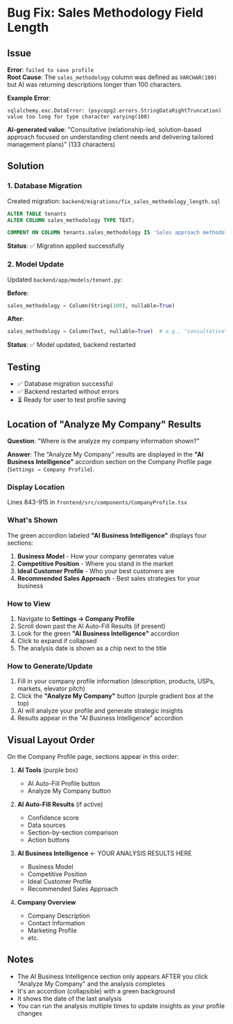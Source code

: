 # Bug Fix: Sales Methodology Field Length

## Issue
**Error**: `failed to save profile`  
**Root Cause**: The `sales_methodology` column was defined as `VARCHAR(100)` but AI was returning descriptions longer than 100 characters.

**Example Error**:
```
sqlalchemy.exc.DataError: (psycopg2.errors.StringDataRightTruncation) 
value too long for type character varying(100)
```

**AI-generated value**: "Consultative (relationship-led, solution-based approach focused on understanding client needs and delivering tailored management plans)" (133 characters)

## Solution

### 1. Database Migration
Created migration: `backend/migrations/fix_sales_methodology_length.sql`

```sql
ALTER TABLE tenants 
ALTER COLUMN sales_methodology TYPE TEXT;

COMMENT ON COLUMN tenants.sales_methodology IS 'Sales approach methodology (e.g., consultative, solution-based, value-based) - can include detailed description';
```

**Status**: ✅ Migration applied successfully

### 2. Model Update
Updated `backend/app/models/tenant.py`:

**Before**:
```python
sales_methodology = Column(String(100), nullable=True)
```

**After**:
```python
sales_methodology = Column(Text, nullable=True)  # e.g., "consultative", "solution-based" - can include detailed description
```

**Status**: ✅ Model updated, backend restarted

## Testing
- ✅ Database migration successful
- ✅ Backend restarted without errors
- ⏳ Ready for user to test profile saving

## Location of "Analyze My Company" Results

**Question**: "Where is the analyze my company information shown?"

**Answer**: The "Analyze My Company" results are displayed in the **"AI Business Intelligence"** accordion section on the Company Profile page (`Settings → Company Profile`).

### Display Location
Lines 843-915 in `frontend/src/components/CompanyProfile.tsx`

### What's Shown
The green accordion labeled **"AI Business Intelligence"** displays four sections:
1. **Business Model** - How your company generates value
2. **Competitive Position** - Where you stand in the market
3. **Ideal Customer Profile** - Who your best customers are
4. **Recommended Sales Approach** - Best sales strategies for your business

### How to View
1. Navigate to **Settings → Company Profile**
2. Scroll down past the AI Auto-Fill Results (if present)
3. Look for the green **"AI Business Intelligence"** accordion
4. Click to expand if collapsed
5. The analysis date is shown as a chip next to the title

### How to Generate/Update
1. Fill in your company profile information (description, products, USPs, markets, elevator pitch)
2. Click the **"Analyze My Company"** button (purple gradient box at the top)
3. AI will analyze your profile and generate strategic insights
4. Results appear in the "AI Business Intelligence" accordion

## Visual Layout Order

On the Company Profile page, sections appear in this order:

1. **AI Tools** (purple box)
   - AI Auto-Fill Profile button
   - Analyze My Company button

2. **AI Auto-Fill Results** (if active)
   - Confidence score
   - Data sources
   - Section-by-section comparison
   - Action buttons

3. **AI Business Intelligence** ← YOUR ANALYSIS RESULTS HERE
   - Business Model
   - Competitive Position
   - Ideal Customer Profile
   - Recommended Sales Approach

4. **Company Overview**
   - Company Description
   - Contact Information
   - Marketing Profile
   - etc.

## Notes
- The AI Business Intelligence section only appears AFTER you click "Analyze My Company" and the analysis completes
- It's an accordion (collapsible) with a green background
- It shows the date of the last analysis
- You can run the analysis multiple times to update insights as your profile changes





